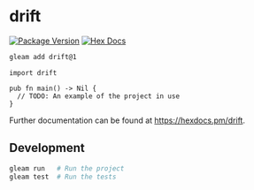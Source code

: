 # drift

[![Package Version](https://img.shields.io/hexpm/v/drift)](https://hex.pm/packages/drift)
[![Hex Docs](https://img.shields.io/badge/hex-docs-ffaff3)](https://hexdocs.pm/drift/)

```sh
gleam add drift@1
```
```gleam
import drift

pub fn main() -> Nil {
  // TODO: An example of the project in use
}
```

Further documentation can be found at <https://hexdocs.pm/drift>.

## Development

```sh
gleam run   # Run the project
gleam test  # Run the tests
```
